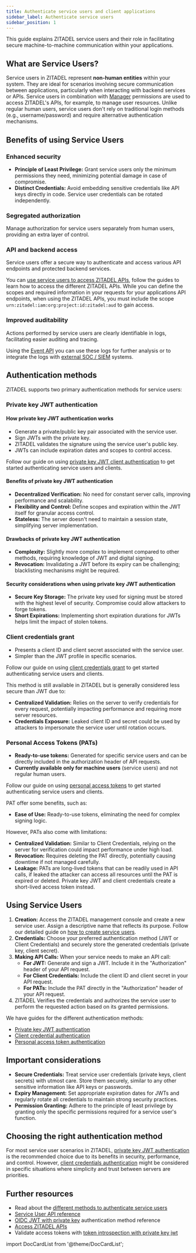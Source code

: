 ```yaml
---
title: Authenticate service users and client applications
sidebar_label: Authenticate service users
sidebar_position: 1
---
```


This guide explains ZITADEL service users and their role in facilitating secure machine-to-machine communication within your applications.

## What are Service Users?

Service users in ZITADEL represent **non-human entities** within your system.
They are ideal for scenarios involving secure communication between applications, particularly when interacting with backend services or APIs.
Service users in combination with [Manager](/concepts/structure/managers) permissions are used to access ZITADEL's APIs, for example, to manage user resources.
Unlike regular human users, service users don't rely on traditional login methods (e.g., username/password) and require alternative authentication mechanisms.

## Benefits of using Service Users

### Enhanced security

* **Principle of Least Privilege:** Grant service users only the minimum permissions they need, minimizing potential damage in case of compromise.
* **Distinct Credentials:** Avoid embedding sensitive credentials like API keys directly in code. Service user credentials can be rotated independently.

### Segregated authorization

Manage authorization for service users separately from human users, providing an extra layer of control.

### API and backend access

Service users offer a secure way to authenticate and access various API endpoints and protected backend services.

You can [use service users to access ZITADEL APIs](../zitadel-apis/access-zitadel-apis), follow the guides to learn how to access the different ZITADEL APIs.
While you can define the scopes and required information in your requests for your applications API endpoints, when using the ZITADEL APIs, you must include the scope `urn:zitadel:iam:org:project:id:zitadel:aud` to gain access.

### Improved auditability

Actions performed by service users are clearly identifiable in logs, facilitating easier auditing and tracing.

Using the [Event API](../zitadel-apis/event-api) you can use these logs for further analysis or to integrate the logs with [external SOC / SIEM](../external-audit-log) systems.

## Authentication methods

ZITADEL supports two primary authentication methods for service users:

### Private key JWT authentication

#### How private key JWT authentication works

* Generate a private/public key pair associated with the service user.
* Sign JWTs with the private key.
* ZITADEL validates the signature using the service user's public key.
* JWTs can include expiration dates and scopes to control access.

Follow our guide on using [private key JWT client authentication](./private-key-jwt) to get started authenticating service users and clients.

#### Benefits of private key JWT authentication

* **Decentralized Verification:** No need for constant server calls, improving performance and scalability.
* **Flexibility and Control:** Define scopes and expiration within the JWT itself for granular access control.
* **Stateless:** The server doesn't need to maintain a session state, simplifying server implementation.

#### Drawbacks of private key JWT authentication

* **Complexity:** Slightly more complex to implement compared to other methods, requiring knowledge of JWT and digital signing.
* **Revocation:** Invalidating a JWT before its expiry can be challenging; blacklisting mechanisms might be required. 

#### Security considerations when using private key JWT authentication

* **Secure Key Storage:** The private key used for signing must be stored with the highest level of security. Compromise could allow attackers to forge tokens.
* **Short Expirations:** Implementing short expiration durations for JWTs helps limit the impact of stolen tokens.

### Client credentials grant

* Presents a client ID and client secret associated with the service user.
* Simpler than the JWT profile in specific scenarios.

Follow our guide on using [client credentials grant](./client-credentials) to get started authenticating service users and clients.

This method is still available in ZITADEL but is generally considered less secure than JWT due to:

* **Centralized Validation:** Relies on the server to verify credentials for every request, potentially impacting performance and requiring more server resources.
* **Credentials Exposure:** Leaked client ID and secret could be used by attackers to impersonate the service user until rotation occurs.

### Personal Access Tokens (PATs)

* **Ready-to-use tokens:** Generated for specific service users and can be directly included in the authorization header of API requests.
* **Currently available only for machine users** (service users) and not regular human users.

Follow our guide on using [personal access tokens](./personal-access-token) to get started authenticating service users and clients.

PAT offer some benefits, such as:

* **Ease of Use:** Ready-to-use tokens, eliminating the need for complex signing logic.

However, PATs also come with limitations:

* **Centralized Validation:** Similar to Client Credentials, relying on the server for verification could impact performance under high load.
* **Revocation:** Requires deleting the PAT directly, potentially causing downtime if not managed carefully.
* **Leakage:** PATs are long-lived tokens that can be readily used in API calls, if leaked the attacker can access all resources until the PAT is expired or deleted. Private key JWT and client credentials create a short-lived access token instead.

## Using Service Users

1. **Creation:** Access the ZITADEL management console and create a new service user. Assign a descriptive name that reflects its purpose. Follow our detailed guide on [how to create service users](../../manage/console/users).
2. **Credentials:** Choose your preferred authentication method (JWT or Client Credentials) and securely store the generated credentials (private key, client secret).
3. **Making API Calls:** When your service needs to make an API call:
    * **For JWT:** Generate and sign a JWT. Include it in the "Authorization" header of your API request.
    * **For Client Credentials:** Include the client ID and client secret in your API request.
    * **For PATs:** Include the PAT directly in the "Authorization" header of your API request.
4. ZITADEL Verifies the credentials and authorizes the service user to perform the requested action based on its granted permissions.

We have guides for the different authentication methods:

- [Private key JWT authentication](private-key-jwt)
- [Client credential authentication](client-credentials)
- [Personal access token authentication](personal-access-token)

## Important considerations

* **Secure Credentials:** Treat service user credentials (private keys, client secrets) with utmost care. Store them securely, similar to any other sensitive information like API keys or passwords.
* **Expiry Management:** Set appropriate expiration dates for JWTs and regularly rotate all credentials to maintain strong security practices.
* **Permission Granting:** Adhere to the principle of least privilege by granting only the specific permissions required for a service user's function.

## Choosing the right authentication method

For most service user scenarios in ZITADEL, [private key JWT authentication](./private-key-jwt.md) is the recommended choice due to its benefits in security, performance, and control.
However, [client credentials authentication](./client-credentials.md) might be considered in specific situations where simplicity and trust between servers are priorities.

## Further resources

* Read about the [different methods to authenticate service users](./authenticate-service-users)
* [Service User API reference](/docs/category/apis/resources/mgmt/user-machine)
* [OIDC JWT with private key](/docs/apis/openidoauth/authn-methods#jwt-with-private-key) authentication method reference
* [Access ZITADEL APIs](../zitadel-apis/access-zitadel-apis)
* Validate access tokens with [token introspection with private key jwt](../token-introspection/private-key-jwt.mdx)

import DocCardList from '@theme/DocCardList';

<DocCardList />
